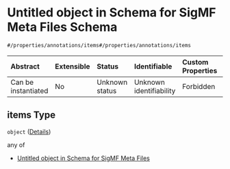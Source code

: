 # Untitled object in Schema for SigMF Meta Files Schema

```txt
#/properties/annotations/items#/properties/annotations/items
```



| Abstract            | Extensible | Status         | Identifiable            | Custom Properties | Additional Properties | Access Restrictions | Defined In                                                             |
| :------------------ | :--------- | :------------- | :---------------------- | :---------------- | :-------------------- | :------------------ | :--------------------------------------------------------------------- |
| Can be instantiated | No         | Unknown status | Unknown identifiability | Forbidden         | Allowed               | none                | [sigmf.schema.json\*](../out/sigmf.schema.json "open original schema") |

## items Type

`object` ([Details](sigmf-properties-annotations-items.md))

any of

*   [Untitled object in Schema for SigMF Meta Files](sigmf-properties-annotations-items-anyof-0.md "check type definition")
